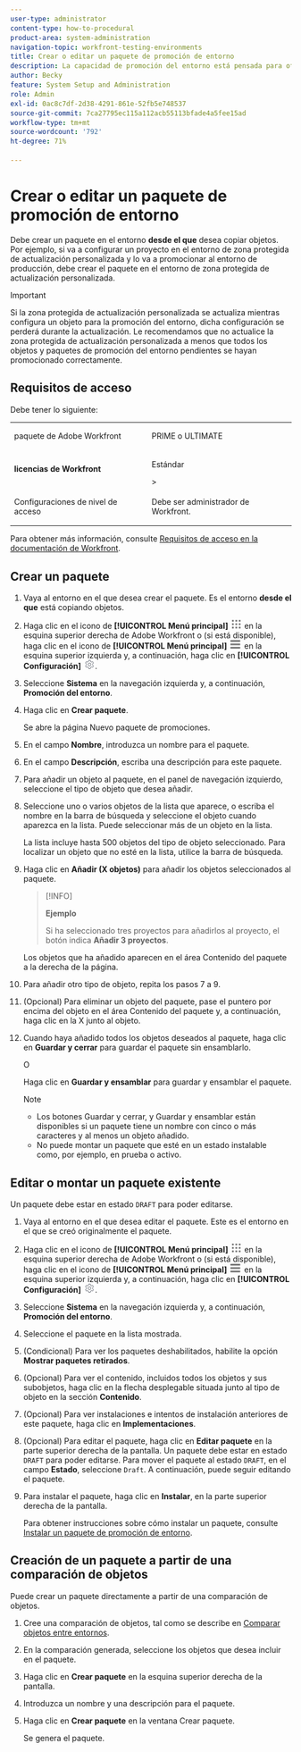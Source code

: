 ```yaml
---
user-type: administrator
content-type: how-to-procedural
product-area: system-administration
navigation-topic: workfront-testing-environments
title: Crear o editar un paquete de promoción de entorno
description: La capacidad de promoción del entorno está pensada para ofrecer la posibilidad de mover objetos relacionados con la configuración de un entorno a otro. Aprenda a crear un paquete de promoción del entorno que luego puede instalar en un entorno diferente.
author: Becky
feature: System Setup and Administration
role: Admin
exl-id: 0ac8c7df-2d38-4291-861e-52fb5e748537
source-git-commit: 7ca27795ec115a112acb55113bfade4a5fee15ad
workflow-type: tm+mt
source-wordcount: '792'
ht-degree: 71%

---
```


# Crear o editar un paquete de promoción de entorno

Debe crear un paquete en el entorno **desde el que** desea copiar objetos. Por ejemplo, si va a configurar un proyecto en el entorno de zona protegida de actualización personalizada y lo va a promocionar al entorno de producción, debe crear el paquete en el entorno de zona protegida de actualización personalizada.

>[!IMPORTANT]
>
>Si la zona protegida de actualización personalizada se actualiza mientras configura un objeto para la promoción del entorno, dicha configuración se perderá durante la actualización. Le recomendamos que no actualice la zona protegida de actualización personalizada a menos que todos los objetos y paquetes de promoción del entorno pendientes se hayan promocionado correctamente.

## Requisitos de acceso

Debe tener lo siguiente:

<table>
  <tr>
   <td>paquete de Adobe Workfront
   </td>
   <td> <p>PRIME o ULTIMATE</p>
   </td>
  </tr>
  <tr>
   <td><strong>licencias de Workfront</strong>
   </td>
   <td> <p>Estándar</p>&gt;
   </td>
  </tr>
   <tr>
   <td>Configuraciones de nivel de acceso
   </td>
   <td><p>Debe ser administrador de Workfront.</p>
   </td>
  </tr>
</table>

Para obtener más información, consulte [Requisitos de acceso en la documentación de Workfront](/help/quicksilver/administration-and-setup/add-users/access-levels-and-object-permissions/access-level-requirements-in-documentation.md).

## Crear un paquete

1. Vaya al entorno en el que desea crear el paquete. Es el entorno **desde el que** está copiando objetos.
1. Haga clic en el icono de **[!UICONTROL Menú principal]** ![Menú principal](/help/_includes/assets/main-menu-icon.png) en la esquina superior derecha de Adobe Workfront o (si está disponible), haga clic en el icono de **[!UICONTROL Menú principal]** ![Menú principal](/help/_includes/assets/main-menu-icon-left-nav.png) en la esquina superior izquierda y, a continuación, haga clic en **[!UICONTROL Configuración]** ![Icono de configuración](/help/_includes/assets/gear-icon-setup.png).
1. Seleccione **Sistema** en la navegación izquierda y, a continuación, **Promoción del entorno**.
1. Haga clic en **Crear paquete**.

   Se abre la página Nuevo paquete de promociones.

1. En el campo **Nombre**, introduzca un nombre para el paquete. 
1. En el campo **Descripción**, escriba una descripción para este paquete.
1. Para añadir un objeto al paquete, en el panel de navegación izquierdo, seleccione el tipo de objeto que desea añadir.
1. Seleccione uno o varios objetos de la lista que aparece, o escriba el nombre en la barra de búsqueda y seleccione el objeto cuando aparezca en la lista. Puede seleccionar más de un objeto en la lista.

   La lista incluye hasta 500 objetos del tipo de objeto seleccionado. Para localizar un objeto que no esté en la lista, utilice la barra de búsqueda.
1. Haga clic en **Añadir (X objetos)** para añadir los objetos seleccionados al paquete.

   >[!INFO]
   >
   >**Ejemplo**
   >
   >Si ha seleccionado tres proyectos para añadirlos al proyecto, el botón indica **Añadir 3 proyectos**.

   Los objetos que ha añadido aparecen en el área Contenido del paquete a la derecha de la página.

1. Para añadir otro tipo de objeto, repita los pasos 7 a 9.
1. (Opcional) Para eliminar un objeto del paquete, pase el puntero por encima del objeto en el área Contenido del paquete y, a continuación, haga clic en la X junto al objeto.
1. Cuando haya añadido todos los objetos deseados al paquete, haga clic en **Guardar y cerrar** para guardar el paquete sin ensamblarlo.

   O

   Haga clic en **Guardar y ensamblar** para guardar y ensamblar el paquete.

   >[!NOTE]
   >
   >* Los botones Guardar y cerrar, y Guardar y ensamblar están disponibles si un paquete tiene un nombre con cinco o más caracteres y al menos un objeto añadido.
   >* No puede montar un paquete que esté en un estado instalable como, por ejemplo, en prueba o activo.

## Editar o montar un paquete existente

Un paquete debe estar en estado `DRAFT` para poder editarse.

1. Vaya al entorno en el que desea editar el paquete. Este es el entorno en el que se creó originalmente el paquete.
1. Haga clic en el icono de **[!UICONTROL Menú principal]** ![Menú principal](/help/_includes/assets/main-menu-icon.png) en la esquina superior derecha de Adobe Workfront o (si está disponible), haga clic en el icono de **[!UICONTROL Menú principal]** ![Menú principal](/help/_includes/assets/main-menu-icon-left-nav.png) en la esquina superior izquierda y, a continuación, haga clic en **[!UICONTROL Configuración]** ![Icono de configuración](/help/_includes/assets/gear-icon-setup.png).
1. Seleccione **Sistema** en la navegación izquierda y, a continuación, **Promoción del entorno**.
1. Seleccione el paquete en la lista mostrada.
1. (Condicional) Para ver los paquetes deshabilitados, habilite la opción **Mostrar paquetes retirados**.
1. (Opcional) Para ver el contenido, incluidos todos los objetos y sus subobjetos, haga clic en la flecha desplegable situada junto al tipo de objeto en la sección **Contenido**.
1. (Opcional) Para ver instalaciones e intentos de instalación anteriores de este paquete, haga clic en **Implementaciones**.
1. (Opcional) Para editar el paquete, haga clic en **Editar paquete** en la parte superior derecha de la pantalla.
Un paquete debe estar en estado `DRAFT` para poder editarse. Para mover el paquete al estado `DRAFT`, en el campo **Estado**, seleccione `Draft`. A continuación, puede seguir editando el paquete.
1. Para instalar el paquete, haga clic en **Instalar**, en la parte superior derecha de la pantalla.

   Para obtener instrucciones sobre cómo instalar un paquete, consulte [Instalar un paquete de promoción de entorno](/help/quicksilver/administration-and-setup/set-up-workfront/workfront-testing-environments/environment-promotion-install-package.md).

## Creación de un paquete a partir de una comparación de objetos

Puede crear un paquete directamente a partir de una comparación de objetos.

1. Cree una comparación de objetos, tal como se describe en [Comparar objetos entre entornos](/help/quicksilver/administration-and-setup/set-up-workfront/workfront-testing-environments/environment-promotion-compare.md).
1. En la comparación generada, seleccione los objetos que desea incluir en el paquete.
1. Haga clic en **Crear paquete** en la esquina superior derecha de la pantalla.
1. Introduzca un nombre y una descripción para el paquete.
1. Haga clic en **Crear paquete** en la ventana Crear paquete.

   Se genera el paquete.
